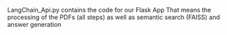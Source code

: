 LangChain_Api.py contains the code for our Flask App
That means the processing of the PDFs (all steps) as well as semantic search (FAISS) and answer generation

